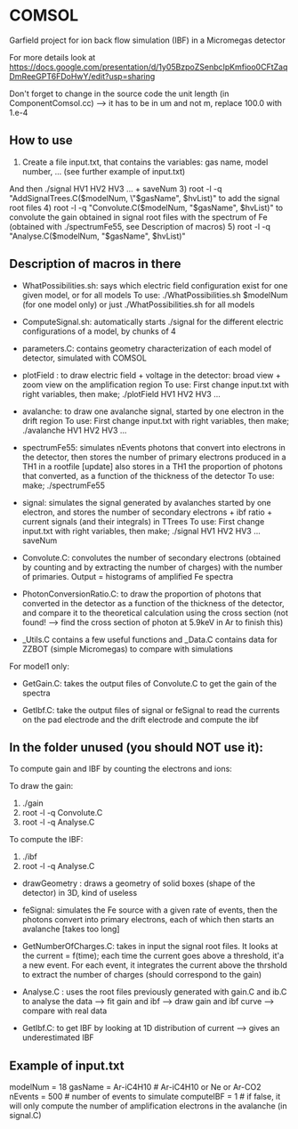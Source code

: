 # COMSOL
Garfield project for ion back flow simulation (IBF) in a Micromegas detector

For more details look at https://docs.google.com/presentation/d/1y05BzpoZSenbcIpKmfioo0CFtZaqDmReeGPT6FDoHwY/edit?usp=sharing

Don't forget to change in the source code the unit length (in ComponentComsol.cc) --> it has to be in um and not m, replace 100.0 with 1.e-4



## How to use

1) Create a file input.txt, that contains the variables: gas name, model number, ... (see further example of input.txt)

And then
./signal HV1 HV2 HV3 ... + saveNum
3) root -l -q "AddSignalTrees.C($modelNum, \"$gasName\", $hvList)" to add the signal root files
4) root -l -q "Convolute.C($modelNum, \"$gasName\", $hvList)" to convolute the gain obtained in signal root files with the spectrum of Fe (obtained with ./spectrumFe55, see Description of macros)
5) root -l -q "Analyse.C($modelNum, \"$gasName\", $hvList)"



## Description of macros in there

- WhatPossibilities.sh: says which electric field configuration exist for one given model, or for all models
To use: ./WhatPossibilities.sh $modelNum (for one model only)
or just ./WhatPossibilities.sh for all models

- ComputeSignal.sh: automatically starts ./signal for the different electric configurations of a model, by chunks of 4

- parameters.C: contains geometry characterization of each model of detector, simulated with COMSOL

- plotField : to draw electric field + voltage in the detector: broad view + zoom view on the amplification region
To use: First change input.txt with right variables, then make; ./plotField HV1 HV2 HV3 ...

- avalanche: to draw one avalanche signal, started by one electron in the drift region
To use: First change input.txt with right variables, then make; ./avalanche HV1 HV2 HV3 ...

- spectrumFe55: simulates nEvents photons that convert into electrons in the detector, then stores the number of primary electrons produced in a TH1 in a rootfile
[update] also stores in a TH1 the proportion of photons that converted, as a function of the thickness of the detector
To use: make; ./spectrumFe55

- signal: simulates the signal generated by avalanches started by one electron, and stores the number of secondary electrons + ibf ratio + current signals (and their integrals) in TTrees
To use: First change input.txt with right variables, then make; ./signal HV1 HV2 HV3 ... saveNum

- Convolute.C: convolutes the number of secondary electrons (obtained by counting and by extracting the number of charges) with the number of primaries. Output = histograms of amplified Fe spectra

- PhotonConversionRatio.C: to draw the proportion of photons that converted in the detector as a function of the thickness of the detector, and compare it to the theoretical calculation using the cross section (not found! --> find the cross section of photon at 5.9keV in Ar to finish this)

- _Utils.C contains a few useful functions and _Data.C contains data for ZZBOT (simple Micromegas) to compare with simulations

For model1 only:
- GetGain.C: takes the output files of Convolute.C to get the gain of the spectra

- GetIbf.C: take the output files of signal or feSignal to read the currents on the pad electrode and the drift electrode and compute the ibf





## In the folder unused (you should NOT use it):

To compute gain and IBF by counting the electrons and ions:

To draw the gain:
1) ./gain
2) root -l -q Convolute.C
3) root -l -q Analyse.C

To compute the IBF:
1) ./ibf
2) root -l -q Analyse.C

- drawGeometry : draws a geometry of solid boxes (shape of the detector) in 3D, kind of useless

- feSignal: simulates the Fe source with a given rate of events, then the photons convert into primary electrons, each of which then starts an avalanche [takes too long]

- GetNumberOfCharges.C: takes in input the signal root files. It looks at the current = f(time); each time the current goes above a threshold, it'a a new event. For each event, it integrates the current above the thrshold to extract the number of charges (should correspond to the gain)

- Analyse.C : uses the root files previously generated with gain.C and ib.C to analyse the data
--> fit gain and ibf
--> draw gain and ibf curve
--> compare with real data

- GetIbf.C: to get IBF by looking at 1D distribution of current --> gives an underestimated IBF

## Example of input.txt

modelNum = 18
gasName = Ar-iC4H10     # Ar-iC4H10 or Ne or Ar-CO2
nEvents = 500	        # number of events to simulate
computeIBF = 1          # if false, it will only compute the number of amplification electrons in the avalanche (in signal.C)

